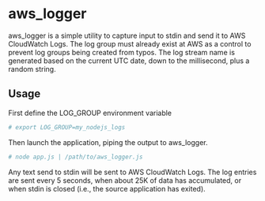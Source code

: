 # aws_logger

aws_logger is a simple utility to capture input to stdin and send it to AWS CloudWatch Logs. The log group must already exist at AWS as a control to prevent log groups being created from typos. The log stream name is generated based on the current UTC date, down to the millisecond, plus a random string.

## Usage

First define the LOG_GROUP environment variable

```bash
# export LOG_GROUP=my_nodejs_logs
```

Then launch the application, piping the output to aws_logger.

```bash
# node app.js | /path/to/aws_logger.js
```

Any text send to stdin will be sent to AWS CloudWatch Logs. The log entries are sent every 5 seconds, when about 25K of data has accumulated, or when stdin is closed (i.e., the source application has exited).
